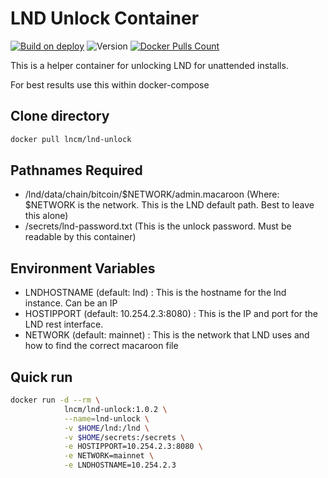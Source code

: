 # LND Unlock Container

[![Build on deploy](https://github.com/lncm/docker-lnd-unlock/workflows/Docker%20build%20on%20tag/badge.svg)](https://github.com/lncm/docker-lnd-unlock/actions?query=workflow%3A%22Docker+build+on+tag%22)
![Version](https://img.shields.io/github/v/release/lncm/docker-lnd-unlock?sort=semver) 
[![Docker Pulls Count](https://img.shields.io/docker/pulls/lncm/lnd-unlock.svg?style=flat)](https://hub.docker.com/r/lncm/lnd-unlock)


This is a helper container for unlocking LND for unattended installs. 

For best results use this within docker-compose


## Clone directory

```bash
docker pull lncm/lnd-unlock
```

## Pathnames Required

- /lnd/data/chain/bitcoin/$NETWORK/admin.macaroon (Where: $NETWORK is the network. This is the LND default path. Best to leave this alone)
- /secrets/lnd-password.txt (This is the unlock password. Must be readable by this container)

## Environment Variables

- LNDHOSTNAME (default: lnd) : This is the hostname for the lnd instance. Can be an IP
- HOSTIPPORT (default: 10.254.2.3:8080) : This is the IP and port for the LND rest interface.
- NETWORK (default: mainnet) : This is the network that LND uses and how to find the correct macaroon file

## Quick run

```bash
docker run -d --rm \
            lncm/lnd-unlock:1.0.2 \
            --name=lnd-unlock \
            -v $HOME/lnd:/lnd \
            -v $HOME/secrets:/secrets \
            -e HOSTIPPORT=10.254.2.3:8080 \
            -e NETWORK=mainnet \
            -e LNDHOSTNAME=10.254.2.3
```

